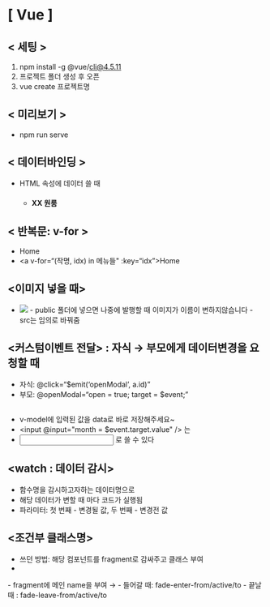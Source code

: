 # [ Vue ]

## < 세팅 >

1. npm install -g @vue/cli@4.5.11
2. 프로젝트 폴더 생성 후 오픈
3. vue create 프로젝트명

## < 미리보기 >

- npm run serve

## < 데이터바인딩 >

- HTML 속성에 데이터 쓸 때
  - <h4 :style="color">XX 원룸</h4>

## < 반복문: v-for >

- <a v-for="작명 in 메뉴들" :key="작명">Home</a>
- <a v-for=“(작명, idx) in 메뉴들" :key=“idx”>Home</a>

## <이미지 넣을 때>

- <img src="./경로">
    - public 폴더에 넣으면 나중에 발행할 때 이미지가 이름이 변하지않습니다
    -  src는 임의로 바꿔줌

## <커스텀이벤트 전달> : 자식 → 부모에게 데이터변경을 요청할 때

- 자식: @click=“$emit(‘openModal’, a.id)”
- 부모: @openModal=“open = true; target = $event;”

## <v-model>

- v-model에 입력된 값을 data로 바로 저장해주세요~
- <input @input="month = $event.target.value" /> 는
- <input v-model=“month” /> 로 쓸 수 있다

## <watch : 데이터 감시>

- 함수명을 감시하고자하는 데이터명으로
- 해당 데이터가 변할 때 마다 코드가 실행됨
- 파라미터: 첫 번째 - 변경될 값, 두 번째 - 변경전 값

## <조건부 클래스명>

- 쓰던 방법: 해당 컴포넌트를 fragment로 감싸주고 클래스 부여
- <div class=“효과전클래스” :class=“{부착클래스: true}”>

<Transition>
- fragment에 메인 name을 부여 → <transition name=“fade”></transition>
- 들어갈 때: fade-enter-from/active/to
- 끝날 때 : fade-leave-from/active/to
